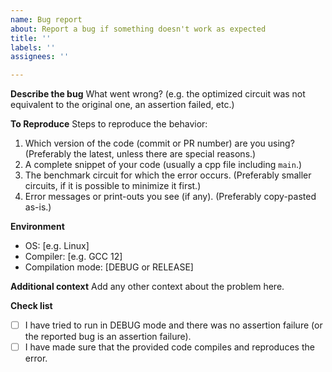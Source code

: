 ```yaml
---
name: Bug report
about: Report a bug if something doesn't work as expected
title: ''
labels: ''
assignees: ''

---
```


**Describe the bug**
What went wrong? (e.g. the optimized circuit was not equivalent to the original one, an assertion failed, etc.)

**To Reproduce**
Steps to reproduce the behavior:
1. Which version of the code (commit or PR number) are you using? (Preferably the latest, unless there are special reasons.)
2. A complete snippet of your code (usually a cpp file including `main`.)
3. The benchmark circuit for which the error occurs. (Preferably smaller circuits, if it is possible to minimize it first.)
4. Error messages or print-outs you see (if any). (Preferably copy-pasted as-is.)

**Environment**
 - OS: [e.g. Linux]
 - Compiler: [e.g. GCC 12]
 - Compilation mode: [DEBUG or RELEASE]

**Additional context**
Add any other context about the problem here.

**Check list**
 * [ ] I have tried to run in DEBUG mode and there was no assertion failure (or the reported bug is an assertion failure).
 * [ ] I have made sure that the provided code compiles and reproduces the error.
